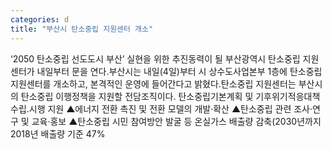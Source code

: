 ```yaml
---
categories: d
title: "부산시 탄소중립 지원센터 개소"
---
```

‘2050 탄소중립 선도도시 부산’ 실현을 위한 추진동력이 될 부산광역시 탄소중립 지원센터가 내일부터 문을 연다.부산시는 내일(4일)부터 시 상수도사업본부 1층에 탄소중립 지원센터를 개소하고, 본격적인 운영에 들어간다고 밝혔다.탄소중립 지원센터는 부산시의 탄소중립 이행정책을 지원할 전담조직이다. 탄소중립기본계획 및 기후위기적응대책 수립․시행 지원 ▲에너지 전환 촉진 및 전환 모델의 개발·확산 ▲탄소중립 관련 조사·연구 및 교육·홍보 ▲탄소중립 시민 참여방안 발굴 등 온실가스 배출량 감축(2030년까지 2018년 배출량 기준 47%